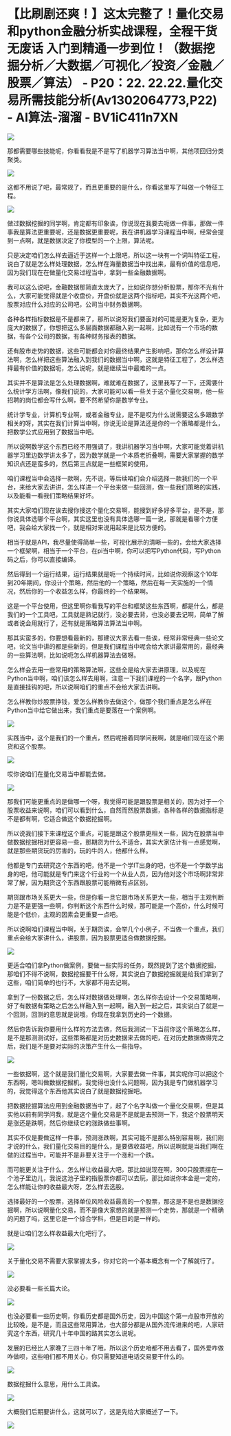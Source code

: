 # 【比刷剧还爽！】这太完整了！量化交易和python金融分析实战课程，全程干货无废话 入门到精通一步到位！（数据挖掘分析／大数据／可视化／投资／金融／股票／算法） - P20：22. 22.22.量化交易所需技能分析(Av1302064773,P22) - AI算法-溜溜 - BV1iC411n7XN

![](img/f4644e4ddb21f5e1fed47434e3634f1f_0.png)

那都需要哪些技能呢，你看看我是不是写了机器学习算法当中啊，其他项回归分类聚类。

![](img/f4644e4ddb21f5e1fed47434e3634f1f_2.png)

这都不用说了吧，最常规了，而且更重要的是什么，你看这里写了叫做一个特征工程。

![](img/f4644e4ddb21f5e1fed47434e3634f1f_4.png)

做过数据挖掘的同学啊，肯定都有印象诶，你说现在我要去呃做一件事，那做一件事我是算法更重要呢，还是数据更重要呢，我在讲机器学习课程当中啊，经常会提到一点啊，就是数据决定了你模型的一个上限，算法呢。

只是决定咱们怎么样去逼近于这样一个上限吧，所以这一块有一个词叫特征工程，说白了就是怎么样处理数据，怎么样在海量数据当中找出来，最有价值的信息吧，因为我们现在在做量化交易过程当中，拿到一些金融数据啊。

我可以这么说吧，金融数据那简直太庞大了，比如说你想分析股票，那你不光有什么，大家可能觉得就是个收盘价，开盘价就是这两个指标吧，其实不光这两个吧，股票对应什么对应的公司吧，公司当中财务数据啊。

各种各样指标数据是不是都来了，那所以说呀我们要面对的可能是更为复杂，更为庞大的数据了，你想把这么多层面数据都融入到一起啊，比如说有一个市场的数据，有各个公司的数据，有各种财务报表的数据。

还有股市走势的数据，这些可能都会对你最终结果产生影响吧，那你怎么样设计算法啊，怎么样把这些算法融入到我们的数据当中啊，这就是特征工程了，怎么样选择最有价值的数据呃，怎么说呢，就是继续当中最难的一点。

其实并不是算法是怎么处理数据啊，难就难在数据了，这里我写了一下，还需要什么统计学方法啊，像我们说的，大家可能可以看一些关于这个量化交易啊，他一些招聘的岗位都会写什么啊，要不然希望你是数学专业。

统计学专业，计算机专业啊，或者金融专业，是不是哎为什么说需要这么多跟数学相关的呀，其实在我们计算当中啊，你说无论是算法还是你的一个策略都是什么，把数学公式应用到了数据当中吧。

所以说啊数学这个东西已经不用强调了，我讲机器学习当中啊，大家可能觉着讲机器学习里边数学讲太多了，因为数学就是一个本质老折叠啊，需要大家掌握的数学知识点还是蛮多的，然后第三点就是一些框架的使用。

咱们课程当中会选择一款啊，先不说，等后续咱们会介绍选择一款我们的一个平台，来给大家去讲讲，怎么样进一个平台来做一些回测，做一些我们策略的实践，以及能看一看我们策略结果好坏。

其实大家咱们现在诶去搜你搜这个量化交易啊，能搜到好多好多平台，是不是，那你说具体选哪个平台啊，其实这里也没有具体选哪一篇一说，那就是看哪个方便吧，我会给大家找一个，就是相对来说用起来是比较方便的。

相当于就是API，我尽量使得简单一些，可视化展示的清晰一些的，会给大家选择一个框架啊，相当于一个平台，在pi当中啊，你可以把写Python代码，写Python码之后，你可以直接编译。

然后得到一个运行结果，运行结果就是呃一个持续时间，比如说你观察这个10年到20年期间，你设计个策略，然后他的一个策略，然后在每一天实施的一个情况，然后你的一个收益怎么样，你最终的一个结果啊。

这是一个平台使用，但这里啊你看我写的平台和框架这些东西啊，都是什么，都是我们的一个工具吧，工具就是熟记就行，没必要去背，也没必要去记啊，简单了解或者说会用就行了，还有就是策略算法算法当中啊。

那其实蛮多的，你要想看最新的，那建议大家去看一些诶，经常非常经典一些论文吧，论文当中讲的都是些新的，但是我们课程当中呢会给大家讲最常用的，最经典的一些算法啊，比如说呃怎么样机器算法去做呀。

怎么样会去用一些常用的策略算法啊，这些全是给大家去讲原理，以及呢在Python当中啊，咱们该怎么样去用啊，注意一下我们课程的一个名字，跟Python是直接挂钩的吧，所以说啊咱们的重点不会给大家去讲啊。

怎么样教你炒股票挣钱，爱怎么样教你去做这个，做那个我们重点是怎么样在Python当中给它做出来，我们重点是要落在一个案例啊。



![](img/f4644e4ddb21f5e1fed47434e3634f1f_6.png)

实践当中，这个是我们的一个重点，然后呢接着同学问我啊，就是咱们现在这个期货和这个股票。

![](img/f4644e4ddb21f5e1fed47434e3634f1f_8.png)

哎你说咱们在量化交易当中都能去做。

![](img/f4644e4ddb21f5e1fed47434e3634f1f_10.png)

那我们可能更重点的是做哪一个呀，我觉得可能是跟股票是相关的，因为对于一个股票收益来说啊，咱们可以看到什么，自然而然股票数据，各种各样的数据指标是不是都有啊，它适合做这个数据挖掘啊。

所以说我们接下来课程这个重点，可能是跟这个股票更相关一些，因为在股票当中做数据挖掘相对更容易一些，那期货为什么不适合，其实大家估计有一点感觉啊，就是那些期货玩的厉害的，玩的牛的人，他都什么样。

他都是专门去研究这个东西的吧，他不是一个学IT出身的吧，也不是一个学数学出身的吧，他可能就是专门来这个行业的一个从业人员，因为他对这个市场啊非常非常了解，因为期货这个东西跟股票可能稍微有点区别。

期货跟市场关系更大一些，但是你看一旦它跟市场关系更大一些，相当于主观判断力是不是更强一些啊，你判断这个东西什么时候，那可能是一个高价，什么时候可能是个低价，主观的因素会更重要一点吧。

所以说啊咱们课程当中啊，关于期货诶，会举几个小例子，不当做一个重点，我们重点会给大家讲什么，讲股票，因为股票更适合做数据挖掘。



![](img/f4644e4ddb21f5e1fed47434e3634f1f_12.png)

更适合咱们拿Python做案例，要做一些实际的任务，既然提到了这个数据挖掘，那咱们不得不说啊，数据挖掘要干什么呀，其实说白了数据挖掘就是给我们拿到了这些，咱们简单的也行不，大家都不用去记啊。

拿到了一份数据之后，怎么样对数据做处理啊，怎么样你去设计一个交易策略啊，好了有数据有策略之后怎么样融入到一起啊，融入到一起之后，其实说白了就是一个回测，回测的意思就是说哦，你现在我拿到历史的一个数据。

然后你告诉我你要用什么样的方法去做，然后我测试一下当前你这个策略怎么样，是不是那测测试好，这些策略都是对历史数据来去做的吧，在对历史数据做得完之后，我们是不是要对实际的决策产生什么一些指导。



![](img/f4644e4ddb21f5e1fed47434e3634f1f_14.png)

一些依据啊，这个就是我们量化交易啊，大家要去做一件事，其实呢你可以把这个东西啊，嗯叫做数据挖掘机，我觉得也没什么问题啊，因为我是专门做机器学习的，我觉得这个东西他其实说白了就是数据挖掘吧。

把数据挖掘算法应用到金融数据当中了，起了个名字叫做一个量化交易啊，但是其实他以前有同学问我，就是这个量化交易是不是就是去预测一下，我这个股票明天是涨还是跌啊，然后你继续它的涨跌做些事啊。

其实不仅是要做这样一件事，预测涨跌啊，其实可能不是那么特别容易啊，我们刚才说的什么，我们量化交易目的是什么，是要做收益吧，所以说啊就是当我们啊在做的过程当中，可能并不是非要关注于一个涨和一个跌。

而可能更关注于什么，怎么样让收益最大吧，那比如说现在啊，300只股票摆在一个池子里边儿，我说这池子里的指股票你都可以去玩，那比如说你本金是一定的，怎么样能让你的收益最大呀，怎么样去选股。

选择最好的一个股票，选择单位风险收益最高的一个股票，那这是不是也是数据挖掘啊，所以说啊量化交易，而不是像大家想的就是预测一个走势，那就是一个精确的问题了吗，这里它是一个综合学科，但是目的是一样的。

就是让咱们怎么样收益最大化吧行了。

![](img/f4644e4ddb21f5e1fed47434e3634f1f_16.png)

关于量化交易不需要大家掌握太多，你对它的一个基本概念有一个了解就行了。

![](img/f4644e4ddb21f5e1fed47434e3634f1f_18.png)

没必要看一些长篇大论。

![](img/f4644e4ddb21f5e1fed47434e3634f1f_20.png)

也没必要看一些历史啊，你看历史都是国外历史，因为中国这个第一点股市开放的比较晚，是不是，而且这些常用算法，也大部分都是从国外流传进来的吧，人家研究这个东西，研究几十年中国的路其实怎么说呢。

发展的已经比人家晚了三四十年了哦，所以这个历史咱都不用去看了，国外爱咋做咋做呗，这些咱们都不用关心，你只需要知道电话交易要干什么的。



![](img/f4644e4ddb21f5e1fed47434e3634f1f_22.png)

数据挖掘什么意思，用什么工具诶。

![](img/f4644e4ddb21f5e1fed47434e3634f1f_24.png)

大概我们后期要讲什么，这就可以了，这是先给大家概述了一下。

![](img/f4644e4ddb21f5e1fed47434e3634f1f_26.png)